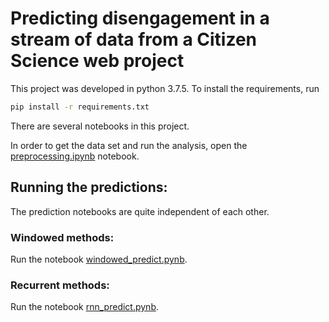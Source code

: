 # Predicting disengagement in a stream of data from a Citizen Science web project

This project was developed in python 3.7.5. To install the requirements, run

```bash
pip install -r requirements.txt
```
There are several notebooks in this project.

In order to get the data set and run the analysis, open the [preprocessing.ipynb]([preprocessing.ipynb]) notebook.

## Running the predictions: 
The prediction notebooks are quite independent of each other.

### Windowed methods:
Run the notebook [windowed_predict.pynb]([windowed_predict.pynb]).

### Recurrent methods:
Run the notebook [rnn_predict.pynb]([rnn_predict.pynb]).